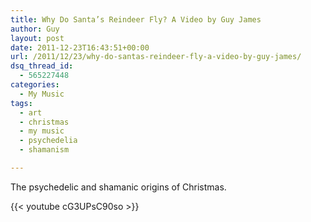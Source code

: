 ```yaml
---
title: Why Do Santa’s Reindeer Fly? A Video by Guy James
author: Guy
layout: post
date: 2011-12-23T16:43:51+00:00
url: /2011/12/23/why-do-santas-reindeer-fly-a-video-by-guy-james/
dsq_thread_id:
  - 565227448
categories:
  - My Music
tags:
  - art
  - christmas
  - my music
  - psychedelia
  - shamanism

---
```

The psychedelic and shamanic origins of Christmas.

{{< youtube cG3UPsC90so >}}
